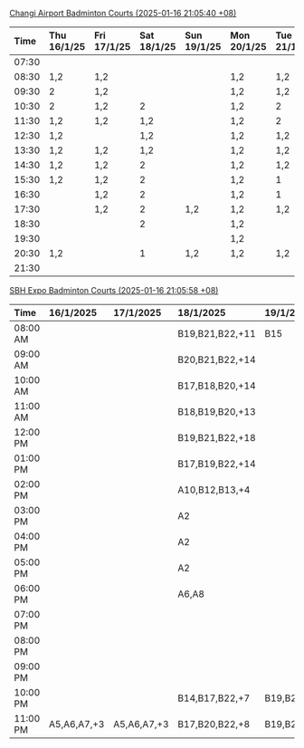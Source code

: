 [Changi Airport Badminton Courts (2025-01-16 21:05:40 +08)](https://www.carc.org.sg/FacilityBooking.aspx)

| Time   | Thu 16/1/25   | Fri 17/1/25   | Sat 18/1/25   | Sun 19/1/25   | Mon 20/1/25   | Tue 21/1/25   | Wed 22/1/25   |
|:-------|:--------------|:--------------|:--------------|:--------------|:--------------|:--------------|:--------------|
| 07:30  |               |               |               |               |               |               |               |
| 08:30  | 1,2           | 1,2           |               |               | 1,2           | 1,2           | 1,2           |
| 09:30  | 2             | 1,2           |               |               | 1,2           | 1,2           | 1,2           |
| 10:30  | 2             | 1,2           | 2             |               | 1,2           | 2             | 1,2           |
| 11:30  | 1,2           | 1,2           | 1,2           |               | 1,2           | 2             | 1,2           |
| 12:30  | 1,2           |               | 1,2           |               | 1,2           | 1,2           | 2             |
| 13:30  | 1,2           | 1,2           | 1,2           |               | 1,2           | 1,2           | 1,2           |
| 14:30  | 1,2           | 1,2           | 2             |               | 1,2           | 1,2           | 1,2           |
| 15:30  | 1,2           | 1,2           | 2             |               | 1,2           | 1             | 1,2           |
| 16:30  |               | 1,2           | 2             |               | 1,2           | 1             | 1,2           |
| 17:30  |               | 1,2           | 2             | 1,2           | 1,2           | 1,2           | 2             |
| 18:30  |               |               | 2             |               | 1,2           |               |               |
| 19:30  |               |               |               |               | 1,2           |               | 1,2           |
| 20:30  | 1,2           |               | 1             | 1,2           | 1,2           | 1,2           | 1,2           |
| 21:30  |               |               |               |               |               |               |               |

[SBH Expo Badminton Courts (2025-01-16 21:05:58 +08)](https://singaporebadmintonhall.getomnify.com/widgets/O3MRKGBH359GA55KHMG1RD)

| Time     | 16/1/2025   | 17/1/2025   | 18/1/2025       | 19/1/2025       | 20/1/2025       | 21/1/2025       | 22/1/2025       |
|:---------|:------------|:------------|:----------------|:----------------|:----------------|:----------------|:----------------|
| 08:00 AM |             |             | B19,B21,B22,+11 | B15             | B19,B21,B22,+10 | B19,B21,B22,+14 | B19,B21,B22,+19 |
| 09:00 AM |             |             | B20,B21,B22,+14 |                 |                 | B19,B21,B22,+14 | B19,B21,B22,+19 |
| 10:00 AM |             |             | B17,B18,B20,+14 |                 |                 | B19,B21,B22,+17 | B19,B21,B22,+16 |
| 11:00 AM |             |             | B18,B19,B20,+13 |                 |                 | B19,B21,B22,+17 | B19,B21,B22,+17 |
| 12:00 PM |             |             | B19,B21,B22,+18 |                 |                 | B19,B21,B22,+13 | B19,B21,B22,+19 |
| 01:00 PM |             |             | B17,B19,B22,+14 |                 |                 | B19,B21,B22,+13 | B19,B21,B22,+19 |
| 02:00 PM |             |             | A10,B12,B13,+4  |                 |                 | B19,B21,B22,+16 | B19,B21,B22,+18 |
| 03:00 PM |             |             | A2              |                 |                 | B17,B19,B20,+4  | B19,B21,B22,+7  |
| 04:00 PM |             |             | A2              |                 |                 | B16,B17,B20,+3  | B20,B21,B22,+4  |
| 05:00 PM |             |             | A2              |                 |                 | B19,B21,B22,+10 | B14,B15,B16,+1  |
| 06:00 PM |             |             | A6,A8           |                 |                 |                 |                 |
| 07:00 PM |             |             |                 |                 |                 |                 |                 |
| 08:00 PM |             |             |                 |                 | B18,B20,B21,+2  |                 |                 |
| 09:00 PM |             |             |                 |                 | B19,B21,B22,+8  |                 |                 |
| 10:00 PM |             |             | B14,B17,B22,+7  | B19,B20,B21,+11 | A10,A8,A9,+6    | A10,A8,A9,+7    | A7,A8,A9,+6     |
| 11:00 PM | A5,A6,A7,+3 | A5,A6,A7,+3 | B17,B20,B22,+8  | B19,B20,B21,+12 | A10,A8,A9,+7    | A10,A8,A9,+7    | A7,A8,A9,+6     |
